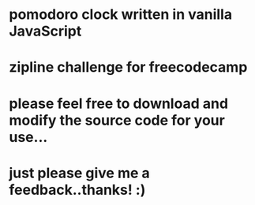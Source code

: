 # pomodoro clock written in vanilla JavaScript
# zipline challenge for freecodecamp
# please feel free to download and modify the source code for your use...
# just please give me a feedback..thanks! :)
